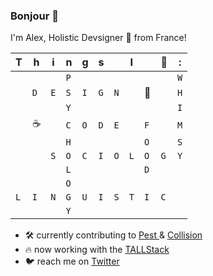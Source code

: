 ### Bonjour 🙂

I'm Alex, Holistic Devsigner 🎨 from France!

|T|h|i|n|g|s||I||💚|:|
| - | - | - | - | - | - | - | - | - | - | - |
| | | |`P`| | | | | | |`W`|
| |`D`|`E`|`S`|`I`|`G`|`N`| |📸| |`H`|
| | | |`Y`| | | | | | |`I`|
| |☕️| |`C`|`O`|`D`|`E`| |`F`| |`M`|
| | | |`H`| | | | |`O`| |`S`|
| | |`S`|`O`|`C`|`I`|`O`|`L`|`O`|`G`|`Y`|
| | | |`L`| | | | |`D`| | |
| | | |`O`| | | | | | | |
|`L`|`I`|`N`|`G`|`U`|`I`|`S`|`T`|`I`|`C`| |
| | | |`Y`| | | | | | | |



- 🛠 currently contributing to [ Pest ](https://github.com/pestphp/pest) & [ Collision ](https://github.com/nunomaduro/collision)
- 🔥 now working with the [ TALLStack ](https://tallstack.dev/)
- 🐦 reach me on [ Twitter ](https://twitter.com/alexmartinfr)
